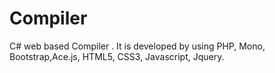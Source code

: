# Compiler
C# web based Compiler . It is developed by using PHP, Mono, Bootstrap,Ace.js, HTML5, CSS3, Javascript, Jquery.
